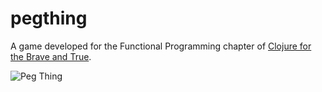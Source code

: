 # pegthing

A game developed for the Functional Programming chapter of [Clojure for the Brave and True](https://www.braveclojure.com/functional-programming/).

![Peg Thing](https://www.braveclojure.com/assets/images/cftbat/functional-programming/peg-thing-starting.png "Peg Thing")
